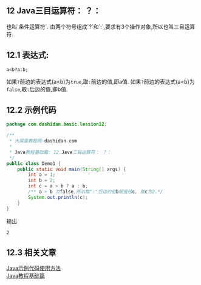 12 Java三目运算符： ？：
---

<div class="jumbotron">
	<p>也叫`条件运算符`. 由两个符号组成`?`和`:`,要求有3个操作对象,所以也叫三目运算符.
	</p>  
</div>

12.1 表达式:
---

	a<b?a:b;

如果`?`前边的表达式(a<b)为`true`,取`:`前边的值,即a值.
如果`?`前边的表达式(a<b)为`false`,取`:`后边的值,即b值.

12.2 示例代码
---

```java
package com.dashidan.basic.lession12;

/**
 * 大屎蛋教程网-dashidan.com
 *
 * Java教程基础篇: 12.Java三目运算符： ？：
 */
public class Demo1 {
    public static void main(String[] args) {
        int a = 1;
        int b = 2;
        int c = a > b ? a : b;
        /** a > b 为false,所以取":"后边的值b赋值给c, 故c为2.*/
        System.out.println(c);
    }
}

```
输出

	2
	
12.3 相关文章
---

[Java示例代码使用方法](http://localhost/article/java/addenda/Java示例代码使用方法.html)   
[Java教程基础篇](http://localhost/article/java/basic/index.html)   